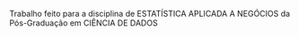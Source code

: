 Trabalho feito para a disciplina de ESTATÍSTICA APLICADA A NEGÓCIOS  da Pós-Graduação em CIÊNCIA DE DADOS
